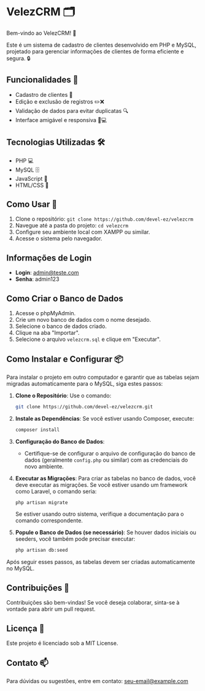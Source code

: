 # VelezCRM 🗂️

Bem-vindo ao VelezCRM! 🎉

Este é um sistema de cadastro de clientes desenvolvido em PHP e MySQL, projetado para gerenciar informações de clientes de forma eficiente e segura. 🔒

## Funcionalidades 🚀
- Cadastro de clientes 📝
- Edição e exclusão de registros ✏️❌
- Validação de dados para evitar duplicatas 🔍
- Interface amigável e responsiva 📱💻

## Tecnologias Utilizadas 🛠️
- PHP 💻
- MySQL 🗄️
- JavaScript 📜
- HTML/CSS 🎨

## Como Usar 📖
1. Clone o repositório: `git clone https://github.com/devel-ez/velezcrm`
2. Navegue até a pasta do projeto: `cd velezcrm`
3. Configure seu ambiente local com XAMPP ou similar.
4. Acesse o sistema pelo navegador.

## Informações de Login
- **Login**: admin@teste.com
- **Senha**: admin123

## Como Criar o Banco de Dados

1. Acesse o phpMyAdmin.
2. Crie um novo banco de dados com o nome desejado.
3. Selecione o banco de dados criado.
4. Clique na aba "Importar".
5. Selecione o arquivo `velezcrm.sql` e clique em "Executar".

## Como Instalar e Configurar 📦

Para instalar o projeto em outro computador e garantir que as tabelas sejam migradas automaticamente para o MySQL, siga estes passos:

1. **Clone o Repositório**:
   Use o comando:
   ```bash
   git clone https://github.com/devel-ez/velezcrm.git
   ```

2. **Instale as Dependências**:
   Se você estiver usando Composer, execute:
   ```bash
   composer install
   ```

3. **Configuração do Banco de Dados**:
   - Certifique-se de configurar o arquivo de configuração do banco de dados (geralmente `config.php` ou similar) com as credenciais do novo ambiente.

4. **Executar as Migrações**:
   Para criar as tabelas no banco de dados, você deve executar as migrações. Se você estiver usando um framework como Laravel, o comando seria:
   ```bash
   php artisan migrate
   ```
   Se estiver usando outro sistema, verifique a documentação para o comando correspondente.

5. **Popule o Banco de Dados (se necessário)**:
   Se houver dados iniciais ou seeders, você também pode precisar executar:
   ```bash
   php artisan db:seed
   ```

Após seguir esses passos, as tabelas devem ser criadas automaticamente no MySQL.

## Contribuições 🤝
Contribuições são bem-vindas! Se você deseja colaborar, sinta-se à vontade para abrir um pull request.

## Licença 📄
Este projeto é licenciado sob a MIT License.

## Contato 📫
Para dúvidas ou sugestões, entre em contato: [seu-email@example.com](mailto:seu-email@example.com)

